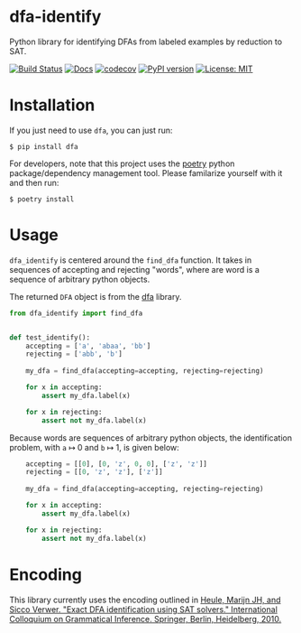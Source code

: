 # dfa-identify
Python library for identifying DFAs from labeled examples by reduction to SAT.

[![Build Status](https://cloud.drone.io/api/badges/mvcisback/dfa_identify/status.svg)](https://cloud.drone.io/mvcisback/dfa_identify)
[![Docs](https://img.shields.io/badge/API-link-color)](https://mvcisback.github.io/dfa_identify)
[![codecov](https://codecov.io/gh/mvcisback/dfa-identify/branch/master/graph/badge.svg)](https://codecov.io/gh/mvcisback/dfa_identify)
[![PyPI version](https://badge.fury.io/py/dfa_identify.svg)](https://badge.fury.io/py/dfa_identify)
[![License: MIT](https://img.shields.io/badge/License-MIT-yellow.svg)](https://opensource.org/licenses/MIT)

# Installation

If you just need to use `dfa`, you can just run:

`$ pip install dfa`

For developers, note that this project uses the
[poetry](https://poetry.eustace.io/) python package/dependency
management tool. Please familarize yourself with it and then
run:

`$ poetry install`

# Usage

`dfa_identify` is centered around the `find_dfa` function. It takes in
sequences of accepting and rejecting "words", where are word is a
sequence of arbitrary python objects. 

The returned `DFA` object is from the [dfa](https://github.com/mvcisback/dfa) library.


```python
from dfa_identify import find_dfa


def test_identify():
    accepting = ['a', 'abaa', 'bb']
    rejecting = ['abb', 'b']
    
    my_dfa = find_dfa(accepting=accepting, rejecting=rejecting)

    for x in accepting:
        assert my_dfa.label(x)

    for x in rejecting:
        assert not my_dfa.label(x)
```

Because words are sequences of arbitrary python objects, the
identification problem, with `a` ↦ 0 and `b` ↦ 1, is given below:


```python
    accepting = [[0], [0, 'z', 0, 0], ['z', 'z']]
    rejecting = [[0, 'z', 'z'], ['z']]
    
    my_dfa = find_dfa(accepting=accepting, rejecting=rejecting)

    for x in accepting:
        assert my_dfa.label(x)

    for x in rejecting:
        assert not my_dfa.label(x)
```

# Encoding

This library currently uses the encoding outlined in [Heule, Marijn JH, and Sicco Verwer. "Exact DFA identification using SAT solvers." International Colloquium on Grammatical Inference. Springer, Berlin, Heidelberg, 2010.](https://link.springer.com/chapter/10.1007/978-3-642-15488-1_7)
